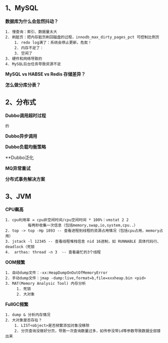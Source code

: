 ## 1、MySQL

**数据库为什么会忽然抖动？**

	1. 慢查询：索引、数据量太大
	2. 刷脏页：把内存脏页刷回磁盘的过程，innodb_max_dirty_pages_pct 可控制比例页
		1. redo log满了：系统会停止更新，危矣！
		2. 内存不足了：
		3. 空闲了
	3. 硬件和网络导致的
	4. MySQL后台任务导致资源不足


**MySQL vs HABSE vs Redis 存储差异？**


**怎么做分库分表？**


## 2、分布式

**Dubbo调用超时过程**

	的

**Dubbo异步调用**


**Dubbo负载均衡策略**


**Dubbo泛化


**MQ异常重试**


**分布式事务解决方案**


## 3、JVM
 
  **CPU飙高**

	1. cpu利用率 = cpu非空闲时间/cpu空闲时间 * 100%｜vmstat 2 2 
              每两秒收集一次信息（包括memory,swap,io,system,cpu..）
	2. top -> top -Hp 1893 -- 查看进程到线程的资源占用情况（包括cpu占用，memory占用）
	3. jstack -l 12345 -- 查看线程堆栈信息 nid 16进制，如 RUNNABLE 具体代码行、deadlock（死锁
	4.  arthas: thread -n 3  -- 查看最忙的3个线程


**OOM频繁**

	1. 自动dump文件：-xx:HeapDumpOnOutOfMemoryError 
	2. 手动dump文件：jmap -dump:live,format=b,file=xxxheap.bin <pid>
	3. MAT(Memory Analysic Tool) 内存分析
         1. 死锁
         2. 大对象


**FullGC频繁**

    1. dump & 分析内存情况
    2. 大对象是否存在？
        1. LIST<object>是否频繁添加对象没移除
        2. 分页查询没做好分页，导致一次查询数量过多，如传参没带id等参数导致数据全部搂出来
